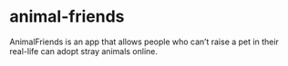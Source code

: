 # animal-friends
AnimalFriends is an app that allows people who can’t raise a pet in their real-life can adopt stray animals online.
